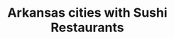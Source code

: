 ---
layout: state
title: Arkansas cities with Sushi Restaurants
permalink: /arkansas/
stateAbbr: AR
stateName: Arkansas

---